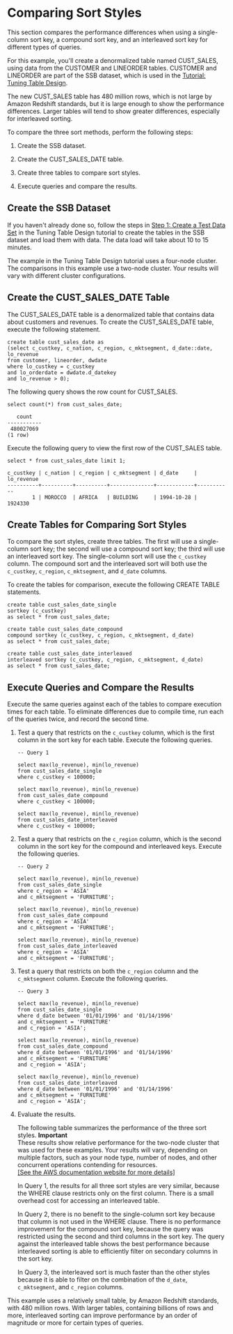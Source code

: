 # Comparing Sort Styles<a name="t_Sorting_data-compare-sort-styles"></a>

This section compares the performance differences when using a single\-column sort key, a compound sort key, and an interleaved sort key for different types of queries\. 

For this example, you'll create a denormalized table named CUST\_SALES, using data from the CUSTOMER and LINEORDER tables\. CUSTOMER and LINEORDER are part of the SSB dataset, which is used in the [Tutorial: Tuning Table Design](tutorial-tuning-tables.md)\.

The new CUST\_SALES table has 480 million rows, which is not large by Amazon Redshift standards, but it is large enough to show the performance differences\. Larger tables will tend to show greater differences, especially for interleaved sorting\. 

To compare the three sort methods, perform the following steps: 

1. Create the SSB dataset\.

1. Create the CUST\_SALES\_DATE table\. 

1. Create three tables to compare sort styles\. 

1. Execute queries and compare the results\. 

## Create the SSB Dataset<a name="t_Sorting_data-compare-sort-styles-create-ssb"></a>

If you haven't already done so, follow the steps in [Step 1: Create a Test Data Set](tutorial-tuning-tables-create-test-data.md) in the Tuning Table Design tutorial to create the tables in the SSB dataset and load them with data\. The data load will take about 10 to 15 minutes\.

The example in the Tuning Table Design tutorial uses a four\-node cluster\. The comparisons in this example use a two\-node cluster\. Your results will vary with different cluster configurations\. 

## Create the CUST\_SALES\_DATE Table<a name="t_Sorting_data-compare-sort-styles-create-cust_sales"></a>

The CUST\_SALES\_DATE table is a denormalized table that contains data about customers and revenues\. To create the CUST\_SALES\_DATE table, execute the following statement\.

```
create table cust_sales_date as
(select c_custkey, c_nation, c_region, c_mktsegment, d_date::date, lo_revenue
from customer, lineorder, dwdate
where lo_custkey = c_custkey 
and lo_orderdate = dwdate.d_datekey
and lo_revenue > 0);
```

The following query shows the row count for CUST\_SALES\.

```
select count(*) from cust_sales_date;

   count
-----------
 480027069
(1 row)
```

Execute the following query to view the first row of the CUST\_SALES table\.

```
select * from cust_sales_date limit 1;

c_custkey | c_nation | c_region | c_mktsegment | d_date     | lo_revenue
----------+----------+----------+--------------+------------+-----------
        1 | MOROCCO  | AFRICA   | BUILDING     | 1994-10-28 |    1924330
```

## Create Tables for Comparing Sort Styles<a name="t_Sorting_data-compare-sort-styles-create-comparison-tables"></a>

To compare the sort styles, create three tables\. The first will use a single\-column sort key; the second will use a compound sort key; the third will use an interleaved sort key\. The single\-column sort will use the `c_custkey` column\. The compound sort and the interleaved sort will both use the `c_custkey`, `c_region`, `c_mktsegment`, and `d_date` columns\.

To create the tables for comparison, execute the following CREATE TABLE statements\.

```
create table cust_sales_date_single
sortkey (c_custkey)
as select * from cust_sales_date;

create table cust_sales_date_compound
compound sortkey (c_custkey, c_region, c_mktsegment, d_date)
as select * from cust_sales_date;

create table cust_sales_date_interleaved
interleaved sortkey (c_custkey, c_region, c_mktsegment, d_date)
as select * from cust_sales_date;
```

## Execute Queries and Compare the Results<a name="t_Sorting_data-compare-sort-styles-compare-results"></a>

Execute the same queries against each of the tables to compare execution times for each table\. To eliminate differences due to compile time, run each of the queries twice, and record the second time\.

1. Test a query that restricts on the `c_custkey` column, which is the first column in the sort key for each table\. Execute the following queries\.

   ```
   -- Query 1
   
   select max(lo_revenue), min(lo_revenue)
   from cust_sales_date_single
   where c_custkey < 100000;
   
   select max(lo_revenue), min(lo_revenue)
   from cust_sales_date_compound
   where c_custkey < 100000;
   
   select max(lo_revenue), min(lo_revenue)
   from cust_sales_date_interleaved
   where c_custkey < 100000;
   ```

1. Test a query that restricts on the `c_region` column, which is the second column in the sort key for the compound and interleaved keys\. Execute the following queries\.

   ```
   -- Query 2
   
   select max(lo_revenue), min(lo_revenue)
   from cust_sales_date_single
   where c_region = 'ASIA'
   and c_mktsegment = 'FURNITURE';
   
   select max(lo_revenue), min(lo_revenue)
   from cust_sales_date_compound
   where c_region = 'ASIA'
   and c_mktsegment = 'FURNITURE';
   
   select max(lo_revenue), min(lo_revenue)
   from cust_sales_date_interleaved
   where c_region = 'ASIA'
   and c_mktsegment = 'FURNITURE';
   ```

1. Test a query that restricts on both the `c_region` column and the `c_mktsegment` column\. Execute the following queries\.

   ```
   -- Query 3
   
   select max(lo_revenue), min(lo_revenue)
   from cust_sales_date_single
   where d_date between '01/01/1996' and '01/14/1996'
   and c_mktsegment = 'FURNITURE'
   and c_region = 'ASIA';
   
   select max(lo_revenue), min(lo_revenue)
   from cust_sales_date_compound
   where d_date between '01/01/1996' and '01/14/1996'
   and c_mktsegment = 'FURNITURE'
   and c_region = 'ASIA';
   
   select max(lo_revenue), min(lo_revenue)
   from cust_sales_date_interleaved
   where d_date between '01/01/1996' and '01/14/1996'
   and c_mktsegment = 'FURNITURE'
   and c_region = 'ASIA';
   ```

1. Evaluate the results\.

   The following table summarizes the performance of the three sort styles\.
**Important**  
These results show relative performance for the two\-node cluster that was used for these examples\. Your results will vary, depending on multiple factors, such as your node type, number of nodes, and other concurrent operations contending for resources\.     
[\[See the AWS documentation website for more details\]](http://docs.aws.amazon.com/redshift/latest/dg/t_Sorting_data-compare-sort-styles.html)

   In Query 1, the results for all three sort styles are very similar, because the WHERE clause restricts only on the first column\. There is a small overhead cost for accessing an interleaved table\. 

   In Query 2, there is no benefit to the single\-column sort key because that column is not used in the WHERE clause\. There is no performance improvement for the compound sort key, because the query was restricted using the second and third columns in the sort key\. The query against the interleaved table shows the best performance because interleaved sorting is able to efficiently filter on secondary columns in the sort key\. 

   In Query 3, the interleaved sort is much faster than the other styles because it is able to filter on the combination of the `d_date`, `c_mktsegment`, and `c_region` columns\. 

This example uses a relatively small table, by Amazon Redshift standards, with 480 million rows\. With larger tables, containing billions of rows and more, interleaved sorting can improve performance by an order of magnitude or more for certain types of queries\.